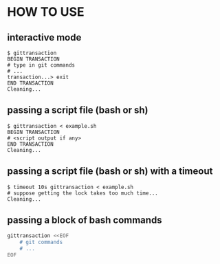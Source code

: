 # HOW TO USE

## interactive mode

```terminal
$ gittransaction
BEGIN TRANSACTION
# type in git commands
# ...
transaction...> exit
END TRANSACTION
Cleaning...
```

## passing a script file (bash or sh)

```terminal
$ gittransaction < example.sh
BEGIN TRANSACTION
# <script output if any>
END TRANSACTION
Cleaning...
```

## passing a script file (bash or sh) with a timeout

```terminal
$ timeout 10s gittransaction < example.sh
# suppose getting the lock takes too much time...
Cleaning...
```

## passing a block of bash commands

```bash
gittransaction <<EOF
    # git commands
    # ...
EOF
```
